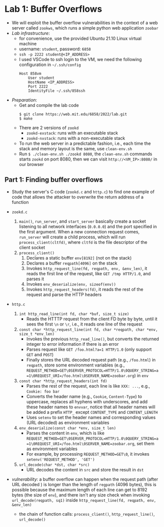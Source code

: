 # Lab 1: Buffer Overflows
- We will exploit the buffer overflow vulnerabilities in the context of a web server called `zookws`, which runs a simple python web application `zoobar`
- *Lab infrastructure*:
    - for convenience, use the provided Ubuntu 21.10 Linux virtual machine
    - username: `student`, password: `6858`
    - `ssh -p 2222 student@<IP_ADDRESS>`
    - I used VSCode to ssh login to the VM, we need the following configuration in `~/.ssh/config`
        ```
        Host 858vm
            User student
            HostName <IP_ADDRESS>
            Port 2222
            IdentityFile ~/.ssh/858ssh
        ```
- *Preparation*:
    - Get and compile the lab code
        ```
        $ git clone https://web.mit.edu/6858/2022/lab.git
        $ make
        ```
    - There are 2 versions of `zookd`
        - `zookd-exstack`: runs with an executable stack
        - `zookd-nxstack`: runs with a non-executable stack
    - To run the web server in a predictable fashion, i.e., each time the stack and memory layout is the same, use `clean-env.sh`
    - Run `$ ./clean-env.sh ./zookd 8080`, the `clean-env.sh` commands starts `zookd` on port 8080, then we can visit `http://<VM_IP>:8080/` in our browser

## Part 1: Finding buffer overflows
- Study the server's C code (`zookd.c` and `http.c`) to find one example of code that allows the attacker to overwrite the return address of a function
- `zookd.c`
    1. `main()`, `run_server`, and `start_server` basically create a socket listening to all network interfaces (`0.0.0.0`) and the port specified in the first argument. When a new connection request comes, `run_server` will create a child process, which will run `process_client(cltfd)`, where `cltfd` is the file descriptor of the client socket
    2. `process_client()`
        1. Declares a static buffer `env[8192]` (not on the stack)
        2. Declares a buffer `reqpath[4096]` on the stack
        3. Invokes `http_request_line(fd, reqpath, env, &env_len)`, it reads the first line of the request, like `GET /tmp HTTP/1.0`, and parses it
        4. Invokes `env_deserialize(env, sizeof(env))`
        5. Invokes `http_request_headers(fd)`, it reads the rest of the request and parse the HTTP headers
- `http.c`
    1. `int http_read_line(int fd, char *buf, size_t size)`
        - Reads the HTTTP request from the client FD byte by byte, until it sees the first `\n` or `\r`, i.e., it reads one line of the request
    2. `const char *http_request_line(int fd, char *reqpath, char *env, size_t *env_len)`
        - Invokes the previous `http_read_line()`, but converts the returned integer to error information if there is an error
        - Parses request like `GET /foo.html?a=1 HTTP/1.0` (only support `GET` and `POST`)
        - Finally stores the URL decoded request path (e.g., `/foo.html`) in `reqpath`, store some environment variables (e.g., `REQUEST_METHOD=GET\0SERVER_PROTOCOL=HTTP/1.0\0QUERY_STRING=a=1\0REQUEST_URI=/foo.html\0SERVER_NAME=zoobar.org`) in `env`
    2. `const char *http_request_headers(int fd)`
        - Parses the rest of the request, each line is like `XXX: ...`, e.g., `Cookie: foo bar`
        - Converts the header name (e.g., `Cookie`, `Content-Type`) to uppercase, replaces all hyphens with underscores, and add these header names to `envvar`, notice that all header names will be added a prefix `HTTP_` except `CONTENT_TYPE` and `CONTENT_LENGTH`
        - Uses `setenv` to set the header names and corresponding values (URL decoded) as environment variables
    3. `env_deserialize(const char *env, size_t len)`
        - Parses the content in `env`, which is like `REQUEST_METHOD=GET\0SERVER_PROTOCOL=HTTP/1.0\0QUERY_STRING=a=1\0REQUEST_URI=/foo.html\0SERVER_NAME=zoobar.org`, set them as environment variables
        - For example, by processing `REQUEST_METHOD=GET\0`, it invokes `setenv('REQUEST_METHOD', 'GET')`
    4. `url_decode(char *dst, char *src)`
        - URL decodes the content in `src` and store the result in `dst`

- *vulnerability*: a buffer overflow can happen when the request path (after URL decoded ) is longer than the length of `regpath` (4096 bytes), this is possible because the maximum length of each line can get to 8192 bytes (the size of `env`), and there isn't any size check when invoking `url_decode(reqpath, sq1)` inside `http_request_line(fd, reqpath, env, &env_len)`
    - the chain of function calls: `process_client()`, `http_request_line()`, `url_decode()`
